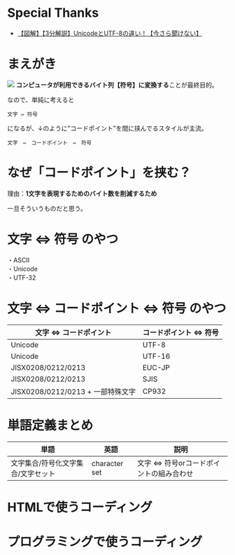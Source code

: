 # Special Thanks
- [【図解】【3分解説】UnicodeとUTF-8の違い！【今さら聞けない】](https://qiita.com/omiita/items/50814037af2fd8b2b21e)



# まえがき
![](https://storage.googleapis.com/zenn-user-upload/e73aa4d7fdc2-20221019.png)
**コンピュータが利用できるバイト列【符号】に変換する**ことが最終目的。

なので、単純に考えると
```
文字 ⇔ 符号
```
になるが、↓のように"コードポイント"を間に挟んでるスタイルが主流。
```
文字　⇔　コードポイント　⇔　符号
```

# なぜ「コードポイント」を挟む？
理由：**1文字を表現するためのバイト数を削減するため**

一旦そういうものだと思う。

# 文字 ⇔ 符号 のやつ
・ASCII<br>
・Unicode<br>
・UTF-32

# 文字 ⇔ コードポイント ⇔ 符号 のやつ
|文字 ⇔ コードポイント|コードポイント ⇔ 符号|
|----|-----|
|Unicode|UTF-8|
|Unicode|UTF-16|
|JISX0208/0212/0213|EUC-JP|
|JISX0208/0212/0213|SJIS|
|JISX0208/0212/0213 + 一部特殊文字|CP932|

# 単語定義まとめ

|単語|英語|説明|
|----|----|----|
|文字集合/符号化文字集合/文字セット|character set|文字 ⇔ 符号orコードポイントの組み合わせ|

# HTMLで使うコーディング

# プログラミングで使うコーディング

